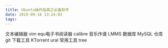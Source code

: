 ```yaml
---
title: Ubuntu操作指南之必备软件
date: 2019-09-16 13:24:03
tags:
---
```

文本编辑器
vim
equ电子书阅读器
calibre
音乐作谱
LMMS
数据库
MySQL
仓库
git
下载工具
KTorrent
ural
常用工具
tree

